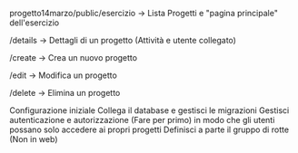 progetto14marzo/public/esercizio -> Lista Progetti e "pagina principale" dell'esercizio

/details -> Dettagli di un progetto (Attività e utente collegato)

/create -> Crea un nuovo progetto

/edit -> Modifica un progetto

/delete -> Elimina un progetto

Configurazione iniziale
Collega il database e gestisci le migrazioni
Gestisci autenticazione e autorizzazione (Fare per primo) in modo che gli utenti possano solo accedere ai propri progetti
Definisci a parte il gruppo di rotte (Non in web)